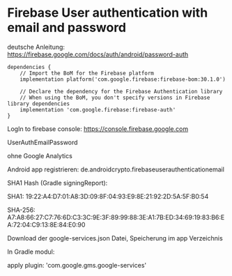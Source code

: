 # Firebase User authentication with email and password

deutsche Anleitung: https://firebase.google.com/docs/auth/android/password-auth

```plaintext
dependencies {
    // Import the BoM for the Firebase platform
    implementation platform('com.google.firebase:firebase-bom:30.1.0')

    // Declare the dependency for the Firebase Authentication library
    // When using the BoM, you don't specify versions in Firebase library dependencies
    implementation 'com.google.firebase:firebase-auth'
}
```

LogIn to firebase console: https://console.firebase.google.com

UserAuthEmailPassword

ohne Google Analytics

Android app registrieren: de.androidcrypto.firebaseuserauthenticationemail

SHA1 Hash (Gradle signingReport):

SHA1: 19:22:A4:D7:01:A8:3D:09:8F:04:93:E9:8E:21:92:2D:5A:5F:B0:54

SHA-256: A7:A8:66:27:C7:76:6D:C3:3C:9E:3F:89:99:88:3E:A1:7B:ED:34:69:19:83:B6:EA:72:04:C9:13:8E:84:E0:90

Download der google-services.json Datei, Speicherung im app Verzeichnis

In Gradle modul:

apply plugin: 'com.google.gms.google-services'






